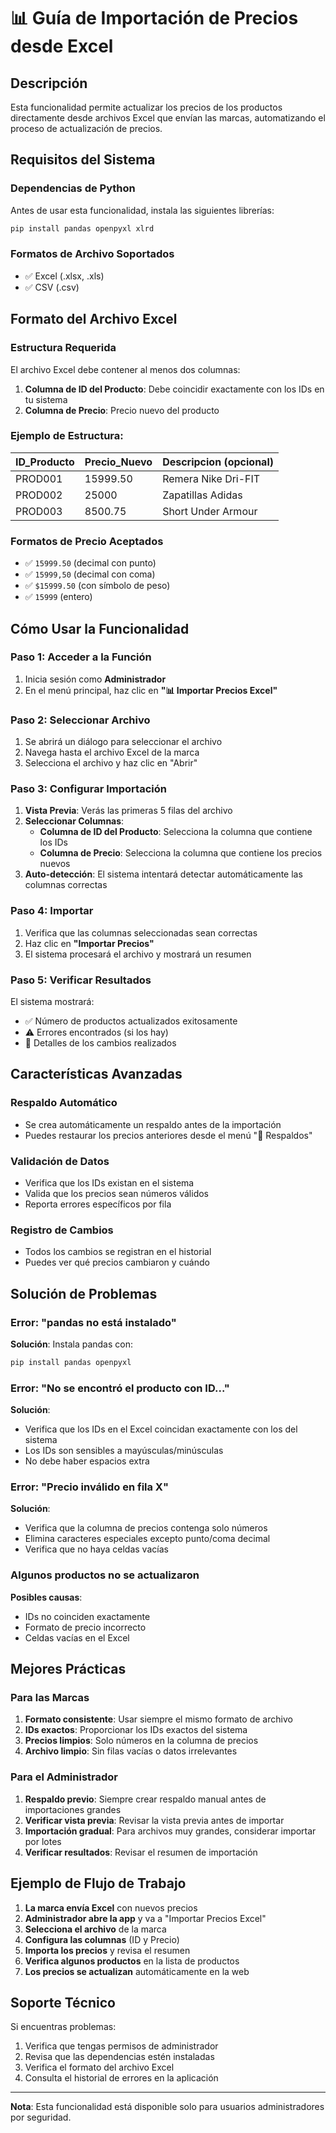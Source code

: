 # 📊 Guía de Importación de Precios desde Excel

## Descripción
Esta funcionalidad permite actualizar los precios de los productos directamente desde archivos Excel que envían las marcas, automatizando el proceso de actualización de precios.

## Requisitos del Sistema

### Dependencias de Python
Antes de usar esta funcionalidad, instala las siguientes librerías:

```bash
pip install pandas openpyxl xlrd
```

### Formatos de Archivo Soportados
- ✅ Excel (.xlsx, .xls)
- ✅ CSV (.csv)

## Formato del Archivo Excel

### Estructura Requerida
El archivo Excel debe contener al menos dos columnas:

1. **Columna de ID del Producto**: Debe coincidir exactamente con los IDs en tu sistema
2. **Columna de Precio**: Precio nuevo del producto

### Ejemplo de Estructura:

| ID_Producto | Precio_Nuevo | Descripcion (opcional) |
|-------------|--------------|------------------------|
| PROD001     | 15999.50     | Remera Nike Dri-FIT   |
| PROD002     | 25000        | Zapatillas Adidas     |
| PROD003     | 8500.75      | Short Under Armour    |

### Formatos de Precio Aceptados
- ✅ `15999.50` (decimal con punto)
- ✅ `15999,50` (decimal con coma)
- ✅ `$15999.50` (con símbolo de peso)
- ✅ `15999` (entero)

## Cómo Usar la Funcionalidad

### Paso 1: Acceder a la Función
1. Inicia sesión como **Administrador**
2. En el menú principal, haz clic en **"📊 Importar Precios Excel"**

### Paso 2: Seleccionar Archivo
1. Se abrirá un diálogo para seleccionar el archivo
2. Navega hasta el archivo Excel de la marca
3. Selecciona el archivo y haz clic en "Abrir"

### Paso 3: Configurar Importación
1. **Vista Previa**: Verás las primeras 5 filas del archivo
2. **Seleccionar Columnas**:
   - **Columna de ID del Producto**: Selecciona la columna que contiene los IDs
   - **Columna de Precio**: Selecciona la columna que contiene los precios nuevos
3. **Auto-detección**: El sistema intentará detectar automáticamente las columnas correctas

### Paso 4: Importar
1. Verifica que las columnas seleccionadas sean correctas
2. Haz clic en **"Importar Precios"**
3. El sistema procesará el archivo y mostrará un resumen

### Paso 5: Verificar Resultados
El sistema mostrará:
- ✅ Número de productos actualizados exitosamente
- ⚠️ Errores encontrados (si los hay)
- 📝 Detalles de los cambios realizados

## Características Avanzadas

### Respaldo Automático
- Se crea automáticamente un respaldo antes de la importación
- Puedes restaurar los precios anteriores desde el menú "💾 Respaldos"

### Validación de Datos
- Verifica que los IDs existan en el sistema
- Valida que los precios sean números válidos
- Reporta errores específicos por fila

### Registro de Cambios
- Todos los cambios se registran en el historial
- Puedes ver qué precios cambiaron y cuándo

## Solución de Problemas

### Error: "pandas no está instalado"
**Solución**: Instala pandas con:
```bash
pip install pandas openpyxl
```

### Error: "No se encontró el producto con ID..."
**Solución**: 
- Verifica que los IDs en el Excel coincidan exactamente con los del sistema
- Los IDs son sensibles a mayúsculas/minúsculas
- No debe haber espacios extra

### Error: "Precio inválido en fila X"
**Solución**:
- Verifica que la columna de precios contenga solo números
- Elimina caracteres especiales excepto punto/coma decimal
- Verifica que no haya celdas vacías

### Algunos productos no se actualizaron
**Posibles causas**:
- IDs no coinciden exactamente
- Formato de precio incorrecto
- Celdas vacías en el Excel

## Mejores Prácticas

### Para las Marcas
1. **Formato consistente**: Usar siempre el mismo formato de archivo
2. **IDs exactos**: Proporcionar los IDs exactos del sistema
3. **Precios limpios**: Solo números en la columna de precios
4. **Archivo limpio**: Sin filas vacías o datos irrelevantes

### Para el Administrador
1. **Respaldo previo**: Siempre crear respaldo manual antes de importaciones grandes
2. **Verificar vista previa**: Revisar la vista previa antes de importar
3. **Importación gradual**: Para archivos muy grandes, considerar importar por lotes
4. **Verificar resultados**: Revisar el resumen de importación

## Ejemplo de Flujo de Trabajo

1. **La marca envía Excel** con nuevos precios
2. **Administrador abre la app** y va a "Importar Precios Excel"
3. **Selecciona el archivo** de la marca
4. **Configura las columnas** (ID y Precio)
5. **Importa los precios** y revisa el resumen
6. **Verifica algunos productos** en la lista de productos
7. **Los precios se actualizan** automáticamente en la web

## Soporte Técnico

Si encuentras problemas:
1. Verifica que tengas permisos de administrador
2. Revisa que las dependencias estén instaladas
3. Verifica el formato del archivo Excel
4. Consulta el historial de errores en la aplicación

---

**Nota**: Esta funcionalidad está disponible solo para usuarios administradores por seguridad.